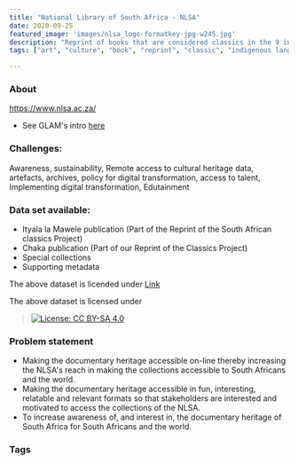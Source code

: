 ```yaml
---
title: "National Library of South Africa - NLSA"
date: 2020-09-25
featured_image: 'images/nlsa_logo-formatkey-jpg-w245.jpg'
description: "Reprint of books that are considered classics in the 9 indigenous languages of South Africa"
tags: ["art", "culture", "book", "reprint", "classic", "indigenous languages", "circulated", "IsiXhosa","Ityala la Mawele","SEK Mqhayi", "Chaka"]

---
```


### About

https://www.nlsa.ac.za/

- See GLAM's intro [here](https://drive.google.com/drive/folders/1YeR4GwCFkGS1RtFtOHGBEUFMRprQvX6k?usp=sharing)

### Challenges:

Awareness, sustainability, Remote access to cultural heritage data, artefacts, archives, policy for digital transformation, access to talent, Implementing digital transformation, Edutainment

### Data set available:

- Ityala la Mawele publication (Part of the Reprint of the South African classics Project)
- Chaka publication (Part of our Reprint of the Classics Project)
- Special collections
- Supporting metadata

The above dataset is licended under [Link](https://drive.google.com/drive/folders/1oARsJ8OiDsuVzQKE6xiF_Pcmvaesv2yK?usp=sharing
)

The above dataset is licensed under
 > [![License: CC BY-SA 4.0](https://img.shields.io/badge/License-CC%20BY--SA%204.0-lightgrey.svg)](https://creativecommons.org/licenses/by-sa/4.0/)

### Problem statement

- Making the documentary heritage accessible on-line thereby increasing the NLSA's reach in making the collections accessible to South Africans and the world.
- Making the documentary heritage accessible in fun, interesting, relatable and relevant formats so that stakeholders are interested and motivated to access the collections of the NLSA.
- To increase awareness of, and interest in, the documentary heritage of South Africa for South Africans and the world.


### Tags

